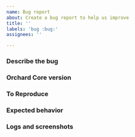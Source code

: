 ```yaml
---
name: Bug report
about: Create a bug report to help us improve
title: ''
labels: 'bug :bug:'
assignees: ''

---
```

<!-- Please also see the docs on how we manage issues: https://docs.orchardcore.net/en/latest/docs/contributing/managing-issues/. -->
<!-- Please replace all placeholders such as this below. -->

### Describe the bug

<!-- What is the issue you're seeing? -->

### Orchard Core version

<!-- Add the version of the Orchard Core NuGet packages you use, or the commit hash if you can reproduce this with the source code. -->

### To Reproduce

<!-- Steps to reproduce the behavior:
1. Go to '...'
2. Click on '...'
3. Scroll down to '...'
4. See error 
-->

### Expected behavior

<!-- Add a clear and concise description of what you expected to happen. -->

### Logs and screenshots

<!-- If applicable, add log files, browser console logs, and screenshots (or screen recording videos) to help explain your problem. -->
